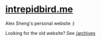 # [intrepidbird.me](https://intrepidbird.me)

Alex Sheng's personal website :)

Looking for the old website? See [/archives](https://github.com/intrepidbird-org/archive)

